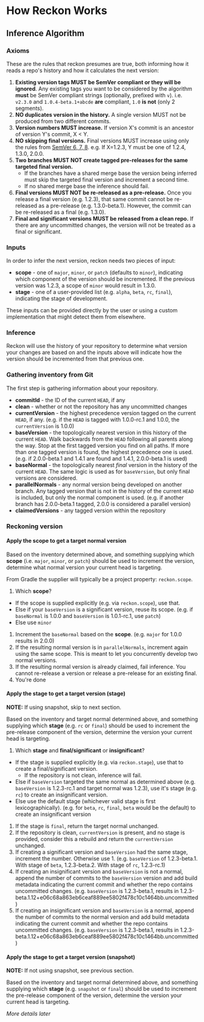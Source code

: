 # How Reckon Works

## Inference Algorithm

### Axioms

These are the rules that reckon presumes are true, both informing how it reads a repo's history and how it calculates the next version:

1. **Existing version tags MUST be SemVer compliant or they will be ignored**. Any existing tags you want to be considered by the algorithm **must** be SemVer compliant strings (optionally, prefixed with `v`). i.e. `v2.3.0` and `1.0.4-beta.1+abcde` **are** compliant, `1.0` **is not** (only 2 segments).
1. **NO duplicates version in the history.** A single version MUST not be produced from two different commits.
1. **Version numbers MUST increase.** If version X's commit is an ancestor of version Y's commit, X < Y.
1. **NO skipping final versions.** Final versions MUST increase using only the rules from [SemVer 6, 7, 8](http://semver.org/spec/v2.0.0.html). e.g. If X=1.2.3, Y must be one of 1.2.4, 1.3.0, 2.0.0.
1. **Two branches MUST NOT create tagged pre-releases for the same targeted final version.**
    * If the branches have a shared merge base the version being inferred must skip the targeted final version and increment a second time.
    * If no shared merge base the inference should fail.
1. **Final versions MUST NOT be re-released as a pre-release.** Once you release a final version (e.g. 1.2.3), that same commit cannot be re-released as a pre-release (e.g. 1.3.0-beta.1). However, the commit can be re-released as a final (e.g. 1.3.0).
1. **Final and significant versions MUST be released from a clean repo.** If there are any uncommitted changes, the version will not be treated as a final or significant.

### Inputs

In order to infer the next version, reckon needs two pieces of input:

- **scope** - one of `major`, `minor`, or `patch` (defaults to `minor`), indicating which component of the version should be incremented. If the previous version was 1.2.3, a scope of `minor` would result in 1.3.0.
- **stage** - one of a user-provided list (e.g. `alpha`, `beta`, `rc`, `final`), indicating the stage of development.

These inputs can be provided directly by the user or using a custom implementation that might detect them from elsewhere.

### Inference

Reckon will use the history of your repository to determine what version your changes are based on and the inputs above will indicate how the version should be incremented from that previous one.

### Gathering inventory from Git

The first step is gathering information about your repository.

- **commitId** - the ID of the current `HEAD`, if any
- **clean** - whether or not the repository has any uncommitted changes
- **currentVersion** - the highest precedence version tagged on the current `HEAD`, if any. (e.g. if the `HEAD` is tagged with 1.0.0-rc.1 and 1.0.0, the `currentVersion` is 1.0.0)
- **baseVersion** - the topologically nearest version in this history of the current `HEAD`. Walk backwards from the `HEAD` following all parents along the way. Stop at the first tagged version you find on all paths. If more than one tagged version is found, the highest precedence one is used. (e.g. if 2.0.0-beta.1 and 1.4.1 are found and 1.4.1, 2.0.0-beta.1 is used)
- **baseNormal** - the topologically nearest _final_ version in the history of the current `HEAD`. The same logic is used as for `baseVersion`, but only final versions are considered.
- **parallelNormals** - any normal version being developed on another branch. Any tagged version that is not in the history of the current `HEAD` is included, but only the normal component is used. (e.g. if another branch has 2.0.0-beta.1 tagged, 2.0.0 is considered a parallel version)
- **claimedVersions** - any tagged version within the repository

### Reckoning version

#### Apply the scope to get a target normal version

Based on the inventory determined above, and something supplying which **scope** (i.e. `major`, `minor`, or `patch`) should be used to increment the version, determine what normal version your current head is targeting.

From Gradle the supplier will typically be a project property: `reckon.scope`.

1. Which **scope**?
  - If the scope is supplied explicitly (e.g. via `reckon.scope`), use that.
  - Else if your `baseVersion` is a significant version, reuse its scope. (e.g. if `baseNormal` is 1.0.0 and `baseVersion` is 1.0.1-rc.1, use `patch`)
  - Else use `minor`
1. Increment the `baseNormal` based on the **scope**. (e.g. `major` for 1.0.0 results in 2.0.0)
1. If the resulting normal version is in `parallelNormals`, increment again using the same scope. This is meant to let you concurrently develop two normal versions.
1. If the resulting normal version is already claimed, fail inference. You cannot re-release a version or release a pre-release for an existing final.
1. You're done

#### Apply the stage to get a target version (stage)

**NOTE:** If using snapshot, skip to next section.

Based on the inventory and target normal determined above, and something supplying which **stage** (e.g. `rc` or `final`) should be used to increment the pre-release component of the version, determine the version your current head is targeting.

1. Which **stage** and **final/significant** or **insignificant**?
  - If the stage is supplied explicitly (e.g. via `reckon.stage`), use that to create a final/significant version.
    - If the repository is not clean, inference will fail.
  - Else if `baseVersion` targeted the same normal as determined above (e.g. `baseVersion` is 1.2.3-rc.1 and target normal was 1.2.3), use it's stage (e.g. `rc`) to create an insignificant version.
  - Else use the default stage (whichever valid stage is first lexicographically). (e.g. for `beta`, `rc`, `final`, `beta` would be the default) to create an insignificant version
1. If the stage is `final`, return the target normal unchanged.
1. If the repository is clean, `currentVersion` is present, and no stage is provided, consider this a rebuild and return the `currentVersion` unchanged.
1. If creating a significant version and `baseVersion` had the same stage, increment the number. Otherwise use 1. (e.g. `baseVersion` of 1.2.3-beta.1. With stage of `beta`, 1.2.3-beta.2. With stage of `rc`, 1.2.3-rc.1)
1. If creating an insignificant version and `baseVersion` is not a normal, append the number of commits to the `baseVersion` version and add build metadata indicating the current commit and whether the repo contains uncommitted changes. (e.g. `baseVersion` is 1.2.3-beta.1, results in 1.2.3-beta.1.12+e06c68a863eb6ceaf889ee5802f478c10c1464bb.uncommitted)
1. If creating an insignificant version and `baseVersion` is a normal, append the number of commits to the normal version and add build metadata indicating the current commit and whether the repo contains uncommitted changes. (e.g. `baseVersion` is 1.2.3-beta.1, results in 1.2.3-beta.1.12+e06c68a863eb6ceaf889ee5802f478c10c1464bb.uncommitted)

#### Apply the stage to get a target version (snapshot)

**NOTE:** If not using snapshot, see previous section.

Based on the inventory and target normal determined above, and something supplying which **stage** (e.g. `snapshot` or `final`) should be used to increment the pre-release component of the version, determine the version your current head is targeting.

_More details later_
